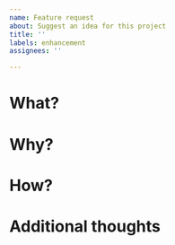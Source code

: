 ```yaml
---
name: Feature request
about: Suggest an idea for this project
title: ''
labels: enhancement
assignees: ''

---
```


# What?

<!--- WHAT I want this project to do (or not do) --->

# Why?

<!--- WHY I want this project to have this feature --->

# How?

<!--- HOW we might implement this feature --->

# Additional thoughts


